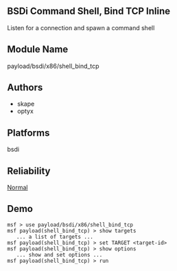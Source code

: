 ## BSDi Command Shell, Bind TCP Inline

Listen for a connection and spawn a command shell


## Module Name
payload/bsdi/x86/shell_bind_tcp

## Authors
* skape
* optyx





## Platforms
bsdi

## Reliability
[Normal](https://github.com/rapid7/metasploit-framework/wiki/Exploit-Ranking)

## Demo

```
msf > use payload/bsdi/x86/shell_bind_tcp
msf payload(shell_bind_tcp) > show targets
   ... a list of targets ...
msf payload(shell_bind_tcp) > set TARGET <target-id>
msf payload(shell_bind_tcp) > show options
   ... show and set options ...
msf payload(shell_bind_tcp) > run
```
    
    